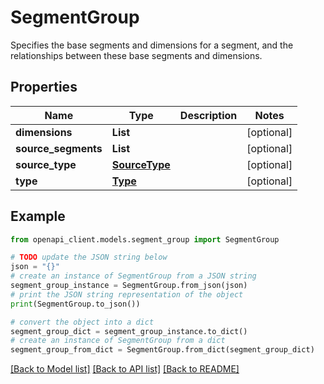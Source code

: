 # SegmentGroup

Specifies the base segments and dimensions for a segment, and the relationships between these base segments and dimensions.

## Properties

Name | Type | Description | Notes
------------ | ------------- | ------------- | -------------
**dimensions** | **List** |  | [optional] 
**source_segments** | **List** |  | [optional] 
**source_type** | [**SourceType**](SourceType.md) |  | [optional] 
**type** | [**Type**](Type.md) |  | [optional] 

## Example

```python
from openapi_client.models.segment_group import SegmentGroup

# TODO update the JSON string below
json = "{}"
# create an instance of SegmentGroup from a JSON string
segment_group_instance = SegmentGroup.from_json(json)
# print the JSON string representation of the object
print(SegmentGroup.to_json())

# convert the object into a dict
segment_group_dict = segment_group_instance.to_dict()
# create an instance of SegmentGroup from a dict
segment_group_from_dict = SegmentGroup.from_dict(segment_group_dict)
```
[[Back to Model list]](../README.md#documentation-for-models) [[Back to API list]](../README.md#documentation-for-api-endpoints) [[Back to README]](../README.md)


